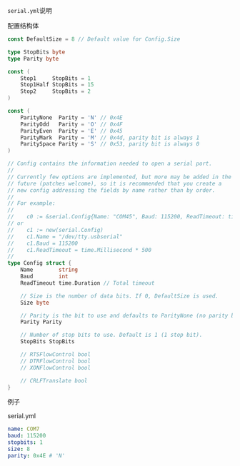 ```serial.yml```说明

配置结构体
```go
const DefaultSize = 8 // Default value for Config.Size

type StopBits byte
type Parity byte

const (
	Stop1     StopBits = 1
	Stop1Half StopBits = 15
	Stop2     StopBits = 2
)

const (
	ParityNone  Parity = 'N' // 0x4E
	ParityOdd   Parity = 'O' // 0x4F
	ParityEven  Parity = 'E' // 0x45
	ParityMark  Parity = 'M' // 0x4d, parity bit is always 1
	ParitySpace Parity = 'S' // 0x53, parity bit is always 0
)

// Config contains the information needed to open a serial port.
//
// Currently few options are implemented, but more may be added in the
// future (patches welcome), so it is recommended that you create a
// new config addressing the fields by name rather than by order.
//
// For example:
//
//    c0 := &serial.Config{Name: "COM45", Baud: 115200, ReadTimeout: time.Millisecond * 500}
// or
//    c1 := new(serial.Config)
//    c1.Name = "/dev/tty.usbserial"
//    c1.Baud = 115200
//    c1.ReadTimeout = time.Millisecond * 500
//
type Config struct {
	Name        string
	Baud        int
	ReadTimeout time.Duration // Total timeout

	// Size is the number of data bits. If 0, DefaultSize is used.
	Size byte

	// Parity is the bit to use and defaults to ParityNone (no parity bit).
	Parity Parity

	// Number of stop bits to use. Default is 1 (1 stop bit).
	StopBits StopBits

	// RTSFlowControl bool
	// DTRFlowControl bool
	// XONFlowControl bool

	// CRLFTranslate bool
}
```

例子

serial.yml
```yaml
name: COM7
baud: 115200
stopbits: 1
size: 8
parity: 0x4E # 'N'
```